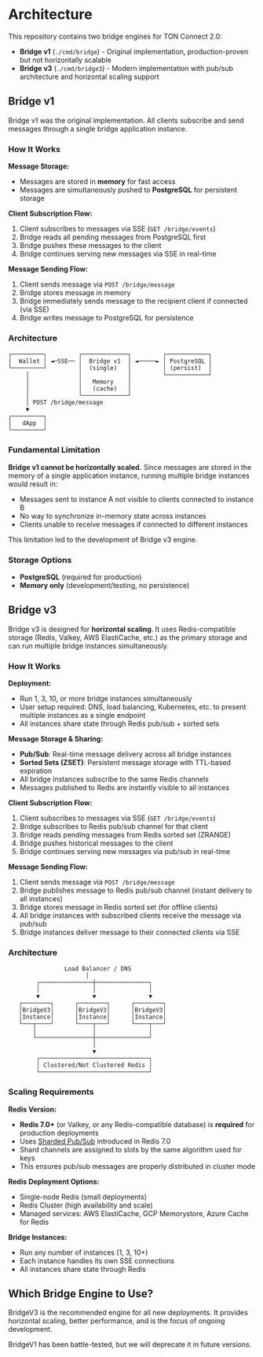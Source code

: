 # Architecture

This repository contains two bridge engines for TON Connect 2.0:

- **Bridge v1** (`./cmd/bridge`) - Original implementation, production-proven but not horizontally scalable
- **Bridge v3** (`./cmd/bridge3`) - Modern implementation with pub/sub architecture and horizontal scaling support

## Bridge v1

Bridge v1 was the original implementation. All clients subscribe and send messages through a single bridge application instance.

### How It Works

**Message Storage:**
- Messages are stored in **memory** for fast access
- Messages are simultaneously pushed to **PostgreSQL** for persistent storage

**Client Subscription Flow:**
1. Client subscribes to messages via SSE (`GET /bridge/events`)
2. Bridge reads all pending messages from PostgreSQL first
3. Bridge pushes these messages to the client
4. Bridge continues serving new messages via SSE in real-time

**Message Sending Flow:**
1. Client sends message via `POST /bridge/message`
2. Bridge stores message in memory
3. Bridge immediately sends message to the recipient client if connected (via SSE)
4. Bridge writes message to PostgreSQL for persistence

### Architecture

```
┌─────────┐         ┌─────────────┐         ┌────────────┐
│  Wallet │ ◄─SSE── │  Bridge v1  │ ◄─────► │ PostgreSQL │
└─────────┘         │  (single)   │         │ (persist)  │
     │              │             │         └────────────┘
     │              │   Memory    │
     │              │   (cache)   │
     │              └─────────────┘
     │ POST /bridge/message
     ▼
┌─────────┐
│   dApp  │
└─────────┘
```

### Fundamental Limitation

**Bridge v1 cannot be horizontally scaled.** Since messages are stored in the memory of a single application instance, running multiple bridge instances would result in:
- Messages sent to instance A not visible to clients connected to instance B
- No way to synchronize in-memory state across instances
- Clients unable to receive messages if connected to different instances

This limitation led to the development of Bridge v3 engine.

### Storage Options

- **PostgreSQL** (required for production)
- **Memory only** (development/testing, no persistence)

## Bridge v3

Bridge v3 is designed for **horizontal scaling**. It uses Redis-compatible storage (Redis, Valkey, AWS ElastiCache, etc.) as the primary storage and can run multiple bridge instances simultaneously.

### How It Works

**Deployment:**
- Run 1, 3, 10, or more bridge instances simultaneously
- User setup required: DNS, load balancing, Kubernetes, etc. to present multiple instances as a single endpoint
- All instances share state through Redis pub/sub + sorted sets

**Message Storage & Sharing:**
- **Pub/Sub**: Real-time message delivery across all bridge instances
- **Sorted Sets (ZSET)**: Persistent message storage with TTL-based expiration
- All bridge instances subscribe to the same Redis channels
- Messages published to Redis are instantly visible to all instances

**Client Subscription Flow:**
1. Client subscribes to messages via SSE (`GET /bridge/events`)
2. Bridge subscribes to Redis pub/sub channel for that client
3. Bridge reads pending messages from Redis sorted set (ZRANGE)
4. Bridge pushes historical messages to the client
5. Bridge continues serving new messages via pub/sub in real-time

**Message Sending Flow:**
1. Client sends message via `POST /bridge/message`
2. Bridge publishes message to Redis pub/sub channel (instant delivery to all instances)
3. Bridge stores message in Redis sorted set (for offline clients)
4. All bridge instances with subscribed clients receive the message via pub/sub
5. Bridge instances deliver message to their connected clients via SSE

### Architecture

```
                Load Balancer / DNS
                      │
        ┌───────────────┼───────────────┐
        │               │               │
        ▼               ▼               ▼
   ┌────────┐      ┌────────┐      ┌────────┐
   │BridgeV3│      │BridgeV3│      │BridgeV3│
   │Instance│      │Instance│      │Instance│
   └───┬────┘      └────┬───┘      └────┬───┘
       │                │               │
       └────────────────┼───────────────┘
                        │
                        ▼
        ┌───────────────────────────────┐
        │ Clustered/Not Clustered Redis │
        └───────────────────────────────┘
```

### Scaling Requirements

**Redis Version:**
- **Redis 7.0+** (or Valkey, or any Redis-compatible database) is **required** for production deployments
- Uses [Sharded Pub/Sub](https://valkey.io/topics/pubsub/) introduced in Redis 7.0
- Shard channels are assigned to slots by the same algorithm used for keys
- This ensures pub/sub messages are properly distributed in cluster mode

**Redis Deployment Options:**
- Single-node Redis (small deployments)
- Redis Cluster (high availability and scale)
- Managed services: AWS ElastiCache, GCP Memorystore, Azure Cache for Redis

**Bridge Instances:**
- Run any number of instances (1, 3, 10+)
- Each instance handles its own SSE connections
- All instances share state through Redis

## Which Bridge Engine to Use?

BridgeV3 is the recommended engine for all new deployments. It provides horizontal scaling, better performance, and is the focus of ongoing development.

BridgeV1 has been battle-tested, but we will deprecate it in future versions.

